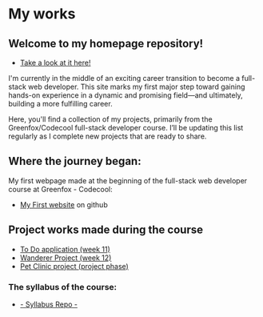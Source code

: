 # My works

## Welcome to my homepage repository!
- [Take a look at it here!](https://bsnAndras.github.io)

I'm currently in the middle of an exciting career transition to become a full-stack web developer. This site marks my first major step toward gaining hands-on experience in a dynamic and promising field—and ultimately, building a more fulfilling career.

Here, you'll find a collection of my projects, primarily from the Greenfox/Codecool full-stack developer course. I’ll be updating this list regularly as I complete new projects that are ready to share.

## Where the journey began:

My first webpage made at the beginning of the full-stack web developer course at Greenfox - Codecool:
- [My First website](https://github.com/bsnAndras/bsnAndras.github.io/tree/old-AwesomeLandingPage?tab=readme-ov-file "Awesome Landing Page") on github

## Project works made during the course
- [To Do application (week 11)]
- [Wanderer Project (week 12)]
- [Pet Clinic project (project phase)]

### The syllabus of the course:
- [-  Syllabus Repo  -](https://github.com/green-fox-academy/badius-optc-backend-aperos-syllabus.git "badius-optc-backend-aperos-syllabus")


[bsnAndras.github.io]: https://github.com/bsnAndras/bsnAndras.github.io.git
[To Do application (week 11)]: https://github.com/bsnAndras/gfa-todo-app
[Wanderer Project (week 12)]: https://github.com/bsnAndras/gfa-wanderer
[Pet Clinic project (project phase)]: https://github.com/bsnAndras/Pet-Clinic-Application
